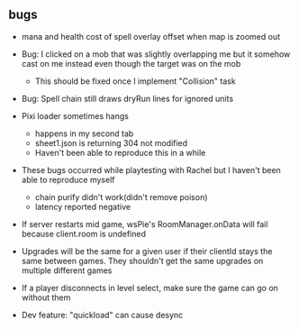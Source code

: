 ## bugs
- mana and health cost of spell overlay offset when map is zoomed out
- Bug: I clicked on a mob that was slightly overlapping me but it somehow cast on me instead even though the target was on the mob
  - This should be fixed once I implement "Collision" task
- Bug: Spell chain still draws dryRun lines for ignored units
- Pixi loader sometimes hangs
  - happens in my second tab
  - sheet1.json is returning 304 not modified
  - Haven't been able to reproduce this in a while

- These bugs occurred while playtesting with Rachel but I haven't been able to reproduce myself
  - chain purify didn't work(didn't remove poison)
  - latency reported negative
- If server restarts mid game, wsPie's RoomManager.onData will fail because client.room is undefined
- Upgrades will be the same for a given user if their clientId stays the same between games.  They shouldn't get the same upgrades on multiple different games
- If a player disconnects in level select, make sure the game can go on without them
- Dev feature: "quickload" can cause desync